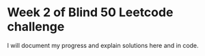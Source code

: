 # Week 2 of Blind 50 Leetcode challenge
I will document my progress and explain solutions here and in code. 

